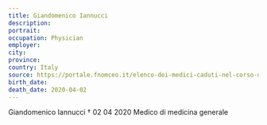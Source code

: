 ```yaml
---
title: Giandomenico Iannucci
description: 
portrait: 
occupation: Physician
employer: 
city: 
province: 
country: Italy
source: https://portale.fnomceo.it/elenco-dei-medici-caduti-nel-corso-dellepidemia-di-covid-19/
birth_date: 
death_date: 2020-04-02
---
```


Giandomenico Iannucci † 02 04 2020
Medico di medicina generale